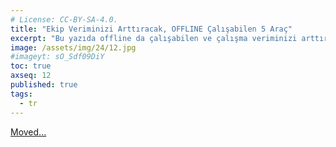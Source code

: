 ```yaml
---
# License: CC-BY-SA-4.0.
title: "Ekip Veriminizi Arttıracak, OFFLINE Çalışabilen 5 Araç"
excerpt: "Bu yazıda offline da çalışabilen ve çalışma veriminizi arttıracağını düşündüğüm 5 araçtan bahsediyorum."
image: /assets/img/24/12.jpg
#imageyt: sO_Sdf09DiY
toc: true
axseq: 12
published: true
tags:
  - tr
---
```


<!-- markdownlint-capture -->
<!-- markdownlint-disable -->
<script type="text/javascript">
    window.location.href = "https://ayazar.dev/devops/tool/index.html";
</script>
<!-- markdownlint-restore -->

[Moved...](https://ayazar.dev/devops/tool/index.html)
